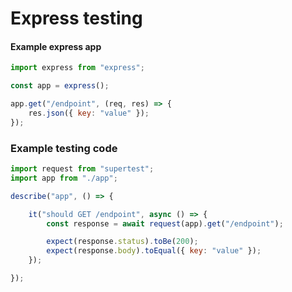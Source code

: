 # Express testing

#### Example express app

```js
import express from "express";

const app = express();

app.get("/endpoint", (req, res) => {
	res.json({ key: "value" });
});

```


### Example testing code

```js
import request from "supertest";
import app from "./app";

describe("app", () => {

	it("should GET /endpoint", async () => {
		const response = await request(app).get("/endpoint");

		expect(response.status).toBe(200);
		expect(response.body).toEqual({ key: "value" });
	});

});

```
